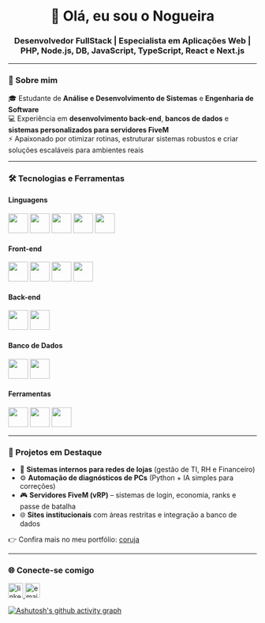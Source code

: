 <h1 align="center">👋 Olá, eu sou o Nogueira</h1>
<h3 align="center">Desenvolvedor FullStack | Especialista em Aplicações Web | PHP, Node.js, DB, JavaScript, TypeScript, React e Next.js</h3>

---

### 🚀 Sobre mim
🎓 Estudante de **Análise e Desenvolvimento de Sistemas** e **Engenharia de Software**  
💻 Experiência em **desenvolvimento back-end**, **bancos de dados** e **sistemas personalizados para servidores FiveM**  
⚡ Apaixonado por otimizar rotinas, estruturar sistemas robustos e criar soluções escaláveis para ambientes reais  

---

### 🛠️ Tecnologias e Ferramentas

#### **Linguagens**
<p>
  <img src="https://cdn.jsdelivr.net/gh/devicons/devicon/icons/php/php-original.svg" width="40" height="40"/>
  <img src="https://cdn.jsdelivr.net/gh/devicons/devicon/icons/javascript/javascript-original.svg" width="40" height="40"/>
  <img src="https://cdn.jsdelivr.net/gh/devicons/devicon/icons/typescript/typescript-original.svg" width="40" height="40"/>
  <img src="https://cdn.jsdelivr.net/gh/devicons/devicon/icons/python/python-original.svg" width="40" height="40"/>
  <img src="https://cdn.jsdelivr.net/gh/devicons/devicon/icons/lua/lua-original.svg" width="40" height="40"/>
</p>

#### **Front-end**
<p>
  <img src="https://cdn.jsdelivr.net/gh/devicons/devicon/icons/react/react-original.svg" width="40" height="40"/>
  <img src="https://cdn.jsdelivr.net/gh/devicons/devicon/icons/nextjs/nextjs-original.svg" width="40" height="40"/>
  <img src="https://cdn.jsdelivr.net/gh/devicons/devicon/icons/html5/html5-original.svg" width="40" height="40"/>
  <img src="https://cdn.jsdelivr.net/gh/devicons/devicon/icons/css3/css3-original.svg" width="40" height="40"/>
</p>

#### **Back-end**
<p>
  <img src="https://cdn.jsdelivr.net/gh/devicons/devicon/icons/nodejs/nodejs-original.svg" width="40" height="40"/>
  <img src="https://cdn.jsdelivr.net/gh/devicons/devicon/icons/express/express-original.svg" width="40" height="40"/>
</p>

#### **Banco de Dados**
<p>
  <img src="https://cdn.jsdelivr.net/gh/devicons/devicon/icons/mysql/mysql-original.svg" width="40" height="40"/>
  <img src="https://cdn.jsdelivr.net/gh/devicons/devicon/icons/postgresql/postgresql-original.svg" width="40" height="40"/>
</p>

#### **Ferramentas**
<p>
  <img src="https://cdn.jsdelivr.net/gh/devicons/devicon/icons/git/git-original.svg" width="40" height="40"/>
  <img src="https://cdn.jsdelivr.net/gh/devicons/devicon/icons/github/github-original.svg" width="40" height="40"/>
  <img src="https://cdn.jsdelivr.net/gh/devicons/devicon/icons/vscode/vscode-original.svg" width="40" height="40"/>
</p>

---

### 📂 Projetos em Destaque
- 🔧 **Sistemas internos para redes de lojas** (gestão de TI, RH e Financeiro)  
- ⚙️ **Automação de diagnósticos de PCs** (Python + IA simples para correções)  
- 🎮 **Servidores FiveM (vRP)** – sistemas de login, economia, ranks e passe de batalha  
- 🌐 **Sites institucionais** com áreas restritas e integração a banco de dados  

👉 Confira mais no meu portfólio: [coruja](https://coruja.require.store)

---

### 🌐 Conecte-se comigo
<p align="left">
  <a href="https://linkedin.com/in/daniel-nogueira-64b556140" target="_blank">
    <img src="https://cdn.jsdelivr.net/gh/devicons/devicon/icons/linkedin/linkedin-original.svg" alt="linkedin" height="30" width="30"/>
  </a>
  <a href="mailto:nogueirad345@gmail.com">
    <img src="https://cdn-icons-png.flaticon.com/512/732/732200.png" alt="email" height="30" width="30"/>
  </a>
</p>

[![Ashutosh's github activity graph](https://github-readme-activity-graph.vercel.app/graph?username=NogueiraTNT&bg_color=282c34&color=ffffff&line=61dafb&point=61dafb&area=true&hide_border=true)](https://github.com/ashutosh00710/github-readme-activity-graph)

